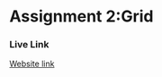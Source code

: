 # Assignment 2:Grid

### Live Link
[Website link](https://johnnylaicode.github.io/grid-maker-starter-code/)

